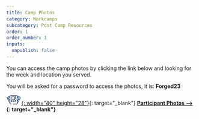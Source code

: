 ```yaml
---
title: Camp Photos
category: Workcamps
subcategory: Post Camp Resources
order: 1
order_number: 1
inputs:
  unpublish: false
---
```

You can access the camp photos by clicking the link below and looking for the week and location you served.

You will be asked for a password to access the photos, it is: **Forged23**

[![](/uploads/photosicon-1.png){: width="40" height="28"}](https://groupcares-my.sharepoint.com/:f:/g/personal/admin_groupcares_org/EppAPY_a7aNBo0XoT47SyKUBupw1QGZ3pKwjnlPmcsgY6Q?e=ZofydT){: target="_blank"}&nbsp;**[Participant Photos –&gt;](https://groupcares-my.sharepoint.com/:f:/g/personal/admin_groupcares_org/EppAPY_a7aNBo0XoT47SyKUBupw1QGZ3pKwjnlPmcsgY6Q){: target="_blank"}**